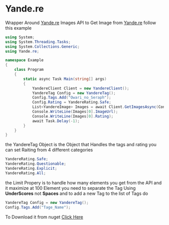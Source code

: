 # Yande.re
Wrapper Around [Yande.re](https://www.yande.re) Images API 
to Get Image from [Yande.re](https:www.yande.re) follow this example

```cs
using System;
using System.Threading.Tasks;
using System.Collections.Generic;
using Yande.re;

namespace Example
{
    class Program
    {
        static async Task Main(string[] args)
        {
            YandereClient Client = new YandereClient();
            YandereTag Config = new YandereTag();
            Config.Tags.Add("Owari_no_Seraph");
            Config.Rating = YandereRating.Safe;
            List<YandereImage> Images = await Client.GetImagesAsync(Config);
            Console.WriteLine(Images[0].ImageUrl);
            Console.WriteLine(Images[0].Rating);
            await Task.Delay(-1);
        }
    }
}
```
the YandereTag Object is the Object that Handles the tags and rating 
you can set Raiting from 4 different categories 
```cs
YandereRating.Safe;
YandereRating.Questionable;
YandereRating.Explicit;
YandereRating.All;
```
the Limit Propery is to handle how many elements you get from the API and it maximize at 100 Element
you need to separate the Tag Using __UnderScores__ not **Spaces**
and to add a new Tag to the list of Tags do

```cs
YandereTag Config = new YandereTag();
Config.Tags.Add("Tage_Name");
```
To Download it from nuget [Click Here](https://www.nuget.org/packages/Yande.re/)
